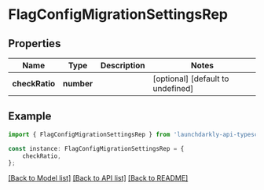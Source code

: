 # FlagConfigMigrationSettingsRep


## Properties

Name | Type | Description | Notes
------------ | ------------- | ------------- | -------------
**checkRatio** | **number** |  | [optional] [default to undefined]

## Example

```typescript
import { FlagConfigMigrationSettingsRep } from 'launchdarkly-api-typescript';

const instance: FlagConfigMigrationSettingsRep = {
    checkRatio,
};
```

[[Back to Model list]](../README.md#documentation-for-models) [[Back to API list]](../README.md#documentation-for-api-endpoints) [[Back to README]](../README.md)
